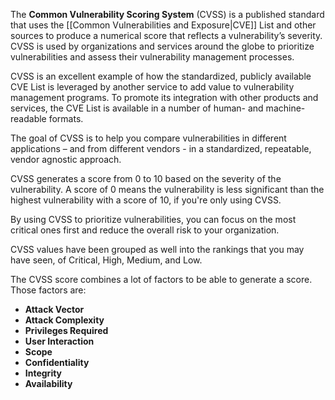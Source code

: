 The **Common Vulnerability Scoring System** (CVSS) is a published standard that uses the [[Common Vulnerabilities and Exposure|CVE]] List and other sources to produce a numerical score that reflects a vulnerability’s severity. CVSS is used by organizations and services around the globe to prioritize vulnerabilities and assess their vulnerability management processes.

CVSS is an excellent example of how the standardized, publicly available CVE List is leveraged by another service to add value to vulnerability management programs. To promote its integration with other products and services, the CVE List is available in a number of human- and machine-readable formats.

The goal of CVSS is to help you compare vulnerabilities in different applications – and from different vendors - in a standardized, repeatable, vendor agnostic approach.

CVSS generates a score from 0 to 10 based on the severity of the vulnerability. A score of 0 means the vulnerability is less significant than the highest vulnerability with a score of 10, if you're only using CVSS.

By using CVSS to prioritize vulnerabilities, you can focus on the most critical ones first and reduce the overall risk to your organization.

CVSS values have been grouped as well into the rankings that you may have seen, of Critical, High, Medium, and Low.

The CVSS score combines a lot of factors to be able to generate a score. Those factors are:

- **Attack Vector**
- **Attack Complexity**
- **Privileges Required**
- **User Interaction**
- **Scope**
- **Confidentiality**
- **Integrity**
- **Availability**
